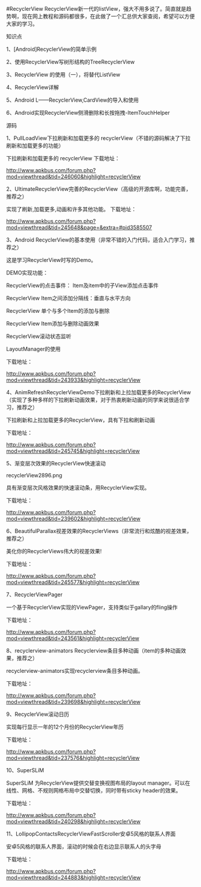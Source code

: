 #RecyclerView
RecyclerView新一代的listView，强大不用多说了。简直就是趋势啊，现在网上教程和源码都很多，在此做了一个汇总供大家查阅，希望可以方便大家的学习。


知识点

1、[Android]RecyclerView的简单示例



2、使用RecyclerView写树形结构的TreeRecyclerView



3、RecyclerView 的使用（一），将替代ListView



4、RecyclerView详解



5、Android L——RecyclerView,CardView的导入和使用



6、Android实现RecyclerView侧滑删除和长按拖拽-ItemTouchHelper



源码


1、PullLoadView下拉刷新和加载更多的 recyclerView（不错的源码解决了下拉刷新和加载更多的功能）

下拉刷新和加载更多的 recyclerView
下载地址：

http://www.apkbus.com/forum.php?mod=viewthread&tid=246060&highlight=recyclerView

2、UltimateRecyclerView完善的RecyclerView（高级的开源库啊，功能完善，推荐之）


实现了刷新,加载更多,动画和许多其他功能。
下载地址：

http://www.apkbus.com/forum.php?mod=viewthread&tid=245648&page=&extra=#pid3585507

3、Android RecyclerView的基本使用（非常不错的入门代码，适合入门学习，推荐之）

这是学习RecyclerView时写的Demo。

DEMO实现功能：

RecyclerView的点击事件： Item及item中的子View添加点击事件

RecyclerView Item之间添加分隔线：垂直与水平方向

RecyclerView 单个与多个Item的添加与删除

RecyclerView Item添加与删除动画效果

RecyclerView滚动状态监听

LayoutManager的使用

下载地址：

http://www.apkbus.com/forum.php?mod=viewthread&tid=243933&highlight=recyclerView

4、AnimRefreshRecyclerViewDemo下拉刷新和上拉加载更多的RecyclerView（实现了多种多样的下拉刷新动画效果，对于热衷刷新动画的同学来说很适合学习，推荐之）

下拉刷新和上拉加载更多的RecyclerView，具有下拉和刷新动画

下载地址：

http://www.apkbus.com/forum.php?mod=viewthread&tid=245745&highlight=recyclerView

5、渐变层次效果的RecyclerView快速滚动


recyclerView2896.png

具有渐变层次风格效果的快速滚动条，用RecyclerView实现。


下载地址：

http://www.apkbus.com/forum.php?mod=viewthread&tid=239602&highlight=recyclerView


6、BeautifulParallax视差效果的RecyclerViews（非常流行和炫酷的视差效果，推荐之）

美化你的RecyclerViews伟大的视差效果!

下载地址：

http://www.apkbus.com/forum.php?mod=viewthread&tid=245577&highlight=recyclerView

7、RecyclerViewPager

一个基于RecyclerView实现的ViewPager，支持类似于gallary的fling操作

下载地址：

http://www.apkbus.com/forum.php?mod=viewthread&tid=243561&highlight=recyclerView

8、recyclerview-animators Recyclerview条目多种动画（item的多种动画效果，推荐之）

recyclerview-animators实现recyclerview条目多种动画。

下载地址：

http://www.apkbus.com/forum.php?mod=viewthread&tid=239698&highlight=recyclerView

9、RecyclerView滚动日历

实现每行显示一年的12个月份的RecyclerView年历

下载地址：

http://www.apkbus.com/forum.php?mod=viewthread&tid=237576&highlight=recyclerView


10、SuperSLiM

SuperSLiM 为RecyclerView提供交替变换视图布局的layout manager。可以在线性、网格、不规则网格布局中交替切换，同时带有sticky header的效果。

下载地址：

http://www.apkbus.com/forum.php?mod=viewthread&tid=240298&highlight=recyclerView

11、LollipopContactsRecyclerViewFastScroller安卓5风格的联系人界面

安卓5风格的联系人界面，滚动的时候会在右边显示联系人的头字母

下载地址：

http://www.apkbus.com/forum.php?mod=viewthread&tid=244883&highlight=recyclerView
